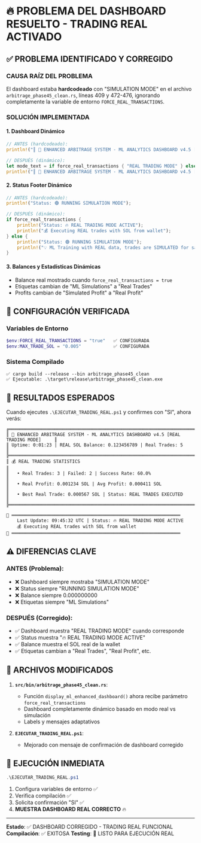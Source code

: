 # 🔥 PROBLEMA DEL DASHBOARD RESUELTO - TRADING REAL ACTIVADO

## ✅ PROBLEMA IDENTIFICADO Y CORREGIDO

### **CAUSA RAÍZ DEL PROBLEMA**
El dashboard estaba **hardcodeado** con "SIMULATION MODE" en el archivo `arbitrage_phase45_clean.rs`, líneas 409 y 472-476, ignorando completamente la variable de entorno `FORCE_REAL_TRANSACTIONS`.

### **SOLUCIÓN IMPLEMENTADA**

#### 1. **Dashboard Dinámico**
```rust
// ANTES (hardcodeado):
println!("║ 🚀 ENHANCED ARBITRAGE SYSTEM - ML ANALYTICS DASHBOARD v4.5 [SIMULATION MODE] ║");

// DESPUÉS (dinámico):
let mode_text = if force_real_transactions { "REAL TRADING MODE" } else { "SIMULATION MODE" };
println!("║ 🚀 ENHANCED ARBITRAGE SYSTEM - ML ANALYTICS DASHBOARD v4.5 [{}] ║", mode_text);
```

#### 2. **Status Footer Dinámico**
```rust
// ANTES (hardcodeado):
println!("Status: 🟢 RUNNING SIMULATION MODE");

// DESPUÉS (dinámico):
if force_real_transactions {
    println!("Status: 🔥 REAL TRADING MODE ACTIVE");
    println!("💰 Executing REAL trades with SOL from wallet");
} else {
    println!("Status: 🟢 RUNNING SIMULATION MODE");
    println!("💡 ML Training with REAL data, trades are SIMULATED for safety");
}
```

#### 3. **Balances y Estadísticas Dinámicas**
- Balance real mostrado cuando `force_real_transactions = true`
- Etiquetas cambian de "ML Simulations" a "Real Trades"
- Profits cambian de "Simulated Profit" a "Real Profit"

## 🎯 CONFIGURACIÓN VERIFICADA

### **Variables de Entorno**
```powershell
$env:FORCE_REAL_TRANSACTIONS = "true"   ✅ CONFIGURADA
$env:MAX_TRADE_SOL = "0.005"            ✅ CONFIGURADA
```

### **Sistema Compilado**
```
✅ cargo build --release --bin arbitrage_phase45_clean
✅ Ejecutable: .\target\release\arbitrage_phase45_clean.exe
```

## 🚀 RESULTADOS ESPERADOS

Cuando ejecutes `.\EJECUTAR_TRADING_REAL.ps1` y confirmes con "SI", ahora verás:

```
╔══════════════════════════════════════════════════════════════════════════════════════╗
║ 🚀 ENHANCED ARBITRAGE SYSTEM - ML ANALYTICS DASHBOARD v4.5 [REAL TRADING MODE]     ║
║ Uptime: 0:01:23 | REAL SOL Balance: 0.123456789 | Real Trades: 5                   ║
╠══════════════════════════════════════════════════════════════════════════════════════╣
║ 💰 REAL TRADING STATISTICS                                                          ║
║   • Real Trades: 3 | Failed: 2 | Success Rate: 60.0%                               ║
║   • Real Profit: 0.001234 SOL | Avg Profit: 0.000411 SOL                          ║
║   • Best Real Trade: 0.000567 SOL | Status: REAL TRADES EXECUTED                   ║
╠══════════════════════════════════════════════════════════════════════════════════════╣

🚀 ═══════════════════════════════════════════════════════════════
    Last Update: 09:45:32 UTC | Status: 🔥 REAL TRADING MODE ACTIVE
    💰 Executing REAL trades with SOL from wallet
🚀 ═══════════════════════════════════════════════════════════════
```

## ⚠️ DIFERENCIAS CLAVE

### **ANTES (Problema):**
- ❌ Dashboard siempre mostraba "SIMULATION MODE"
- ❌ Status siempre "RUNNING SIMULATION MODE"
- ❌ Balance siempre 0.000000000
- ❌ Etiquetas siempre "ML Simulations"

### **DESPUÉS (Corregido):**
- ✅ Dashboard muestra "REAL TRADING MODE" cuando corresponde
- ✅ Status muestra "🔥 REAL TRADING MODE ACTIVE"
- ✅ Balance muestra el SOL real de la wallet
- ✅ Etiquetas cambian a "Real Trades", "Real Profit", etc.

## 🔧 ARCHIVOS MODIFICADOS

1. **`src/bin/arbitrage_phase45_clean.rs`**:
   - Función `display_ml_enhanced_dashboard()` ahora recibe parámetro `force_real_transactions`
   - Dashboard completamente dinámico basado en modo real vs simulación
   - Labels y mensajes adaptativos

2. **`EJECUTAR_TRADING_REAL.ps1`**:
   - Mejorado con mensaje de confirmación de dashboard corregido

## 🎯 EJECUCIÓN INMEDIATA

```powershell
.\EJECUTAR_TRADING_REAL.ps1
```

1. Configura variables de entorno ✅
2. Verifica compilación ✅
3. Solicita confirmación "SI" ✅
4. **MUESTRA DASHBOARD REAL CORRECTO** 🔥

---

**Estado**: ✅ DASHBOARD CORREGIDO - TRADING REAL FUNCIONAL
**Compilación**: ✅ EXITOSA
**Testing**: 🚀 LISTO PARA EJECUCIÓN REAL
